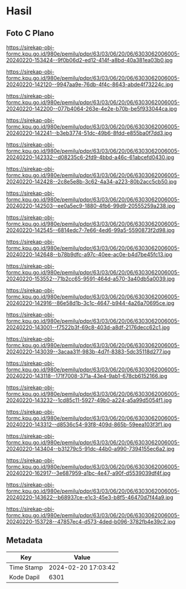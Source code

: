 # Hasil

## Foto C Plano

https://sirekap-obj-formc.kpu.go.id/980e/pemilu/pdpr/63/03/06/20/06/6303062006005-20240220-153424--9f0b06d2-ed12-414f-a8bd-40a381ea03b0.jpg

https://sirekap-obj-formc.kpu.go.id/980e/pemilu/pdpr/63/03/06/20/06/6303062006005-20240220-142120--9947aa9e-76db-4f4c-8643-abde4f73224c.jpg

https://sirekap-obj-formc.kpu.go.id/980e/pemilu/pdpr/63/03/06/20/06/6303062006005-20240220-142200--077b4064-263e-4e2e-b70b-be5f933044ca.jpg

https://sirekap-obj-formc.kpu.go.id/980e/pemilu/pdpr/63/03/06/20/06/6303062006005-20240220-142241--b3eb3774-51dc-49b6-8fdd-e855ba0f7dd3.jpg

https://sirekap-obj-formc.kpu.go.id/980e/pemilu/pdpr/63/03/06/20/06/6303062006005-20240220-142332--d08235c6-2fd9-4bbd-a46c-61abcefd0430.jpg

https://sirekap-obj-formc.kpu.go.id/980e/pemilu/pdpr/63/03/06/20/06/6303062006005-20240220-142428--2c8e5e8b-3c62-4a34-a223-80b2acc5cb50.jpg

https://sirekap-obj-formc.kpu.go.id/980e/pemilu/pdpr/63/03/06/20/06/6303062006005-20240220-142503--ee0a5ec9-1880-4fb6-99d9-20555259a238.jpg

https://sirekap-obj-formc.kpu.go.id/980e/pemilu/pdpr/63/03/06/20/06/6303062006005-20240220-142545--6814edc7-7e66-4ed6-99a5-5590873f2d98.jpg

https://sirekap-obj-formc.kpu.go.id/980e/pemilu/pdpr/63/03/06/20/06/6303062006005-20240220-142648--b78b9dfc-a97c-40ee-ac0e-b4d7be45fc13.jpg

https://sirekap-obj-formc.kpu.go.id/980e/pemilu/pdpr/63/03/06/20/06/6303062006005-20240220-153552--71b2cc65-9591-464d-a570-3a40db5a0039.jpg

https://sirekap-obj-formc.kpu.go.id/980e/pemilu/pdpr/63/03/06/20/06/6303062006005-20240220-142916--86e58d1b-3c1c-4647-b944-4a26a70695ce.jpg

https://sirekap-obj-formc.kpu.go.id/980e/pemilu/pdpr/63/03/06/20/06/6303062006005-20240220-143001--f7522b3f-69c8-403d-a8df-2176decc62c1.jpg

https://sirekap-obj-formc.kpu.go.id/980e/pemilu/pdpr/63/03/06/20/06/6303062006005-20240220-143039--3acaa31f-983b-4d7f-8383-5dc35118d277.jpg

https://sirekap-obj-formc.kpu.go.id/980e/pemilu/pdpr/63/03/06/20/06/6303062006005-20240220-143118--171f7008-371a-43e4-9ab1-678cb6152166.jpg

https://sirekap-obj-formc.kpu.go.id/980e/pemilu/pdpr/63/03/06/20/06/6303062006005-20240220-143232--1cd85c11-5927-49b0-a224-a5a99d5054f1.jpg

https://sirekap-obj-formc.kpu.go.id/980e/pemilu/pdpr/63/03/06/20/06/6303062006005-20240220-143312--d8536c54-93f8-409d-865b-59eea103f3f1.jpg

https://sirekap-obj-formc.kpu.go.id/980e/pemilu/pdpr/63/03/06/20/06/6303062006005-20240220-143404--b31279c5-91dc-44b0-a990-7394155ec6a2.jpg

https://sirekap-obj-formc.kpu.go.id/980e/pemilu/pdpr/63/03/06/20/06/6303062006005-20240220-162917--3e687959-a1bc-4e47-a90f-d5539039df4f.jpg

https://sirekap-obj-formc.kpu.go.id/980e/pemilu/pdpr/63/03/06/20/06/6303062006005-20240220-143622--b68937ce-e1c3-45e3-b8f5-46470d7f44a9.jpg

https://sirekap-obj-formc.kpu.go.id/980e/pemilu/pdpr/63/03/06/20/06/6303062006005-20240220-153728--47857ec4-d573-4ded-b096-3782fb4e39c2.jpg


## Metadata

| Key        | Value               |
| ---------- | ------------------- |
| Time Stamp | 2024-02-20 17:03:42 |
| Kode Dapil | 6301                |



